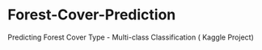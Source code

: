 # Forest-Cover-Prediction
Predicting Forest Cover Type - Multi-class Classification ( Kaggle Project) 
